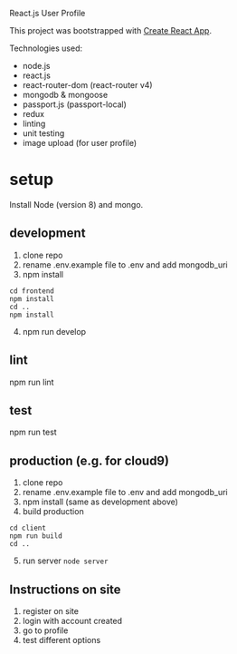 
React.js User Profile

This project was bootstrapped with [Create React App](https://github.com/facebookincubator/create-react-app).

Technologies used:

* node.js
* react.js
* react-router-dom (react-router v4)
* mongodb & mongoose
* passport.js (passport-local)
* redux
* linting
* unit testing
* image upload (for user profile)


# setup

Install Node (version 8) and mongo.

## development
1. clone repo
2. rename .env.example file to .env and add mongodb_uri
2. npm install
```
cd frontend
npm install
cd ..
npm install
```
4. npm run develop

## lint

npm run lint

## test

npm run test

## production (e.g. for cloud9)
1. clone repo
2. rename .env.example file to .env and add mongodb_uri
3. npm install (same as development above)
4. build production
```
cd client
npm run build
cd ..
```
5. run server `node server`

## Instructions on site
1. register on site
2. login with account created
3. go to profile
4. test different options
